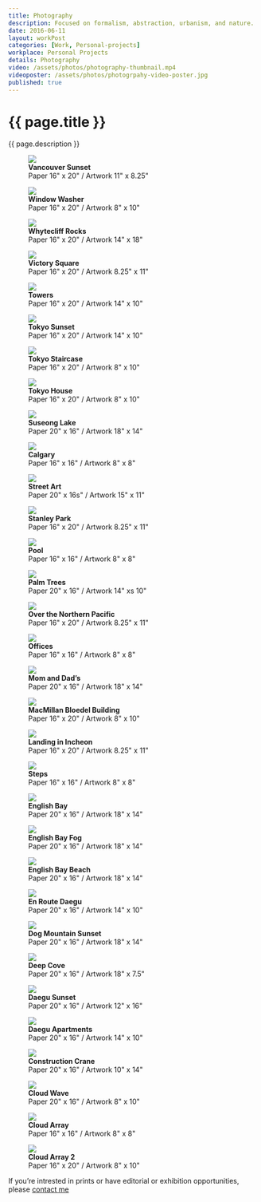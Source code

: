 ```yaml
---
title: Photography
description: Focused on formalism, abstraction, urbanism, and nature.
date: 2016-06-11
layout: workPost
categories: [Work, Personal-projects]
workplace: Personal Projects
details: Photography
video: /assets/photos/photography-thumbnail.mp4
videoposter: /assets/photos/photogrpahy-video-poster.jpg
published: true
---
```


<div class="mw-1024  u-mar-auto  u-mar-b05">
    <h1 class="u-noMargin  u-mar-b00"><strong>{{ page.title }}</strong></h1>
    <p class="as-h3  u-noMargin" style="max-width: 100%;">{{ page.description }}</p>
</div>

<div class="mw-1024  u-mar-auto">
    <div class="Grid  Grid--withGutters  Grid--alignMiddle">
        <div class="Grid-cell  u-size1of2">
            <figure class="u-mar-b02">
                <img src="/assets/photos/yaletown-sunset-framed.jpg"/>
                <figcaption><strong>Vancouver Sunset</strong><br>Paper 16" x 20" / Artwork 11" x 8.25"</figcaption>
            </figure>
        </div>
        <div class="Grid-cell  u-size1of2">
            <figure class="u-mar-b02">
                <img src="/assets/photos/window-washer-framed.jpg"/>
                <figcaption><strong>Window Washer</strong><br>Paper 16" x 20" / Artwork 8" x 10"</figcaption>
            </figure>
        </div>
        <div class="Grid-cell  u-size1of2">
            <figure class="u-mar-b02">
                <img src="/assets/photos/whytecliff-rocks-framed.jpg"/>
                <figcaption><strong>Whytecliff Rocks</strong><br>Paper 16" x 20" / Artwork 14" x 18"</figcaption>
            </figure>
        </div>
        <div class="Grid-cell  u-size1of2">
            <figure class="u-mar-b02">
                <img src="/assets/photos/victory-square-framed.jpg"/>
                <figcaption><strong>Victory Square</strong><br>Paper 16" x 20" / Artwork 8.25" x 11"</figcaption>
            </figure>
        </div>
        <div class="Grid-cell  u-size1of2">
            <figure class="u-mar-b02">
                <img src="/assets/photos/towers-framed.jpg"/>
                <figcaption><strong>Towers</strong><br>Paper 16" x 20" / Artwork 14" x 10"</figcaption>
            </figure>
        </div>
        <div class="Grid-cell  u-size1of2">
            <figure class="u-mar-b02">
                <img src="/assets/photos/tokyo-sunset-framed.jpg"/>
                <figcaption><strong>Tokyo Sunset</strong><br>Paper 16" x 20" / Artwork 14" x 10"</figcaption>
            </figure>
        </div>
        <div class="Grid-cell  u-size1of2">
            <figure class="u-mar-b02">
                <img src="/assets/photos/tokyo-staircase-framed.jpg"/>
                <figcaption><strong>Tokyo Staircase</strong><br>Paper 16" x 20" / Artwork 8" x 10"</figcaption>
            </figure>
        </div>
        <div class="Grid-cell  u-size1of2">
            <figure class="u-mar-b02">
                <img src="/assets/photos/tokyo-house-framed.jpg"/>
                <figcaption><strong>Tokyo House</strong><br>Paper 16" x 20" / Artwork 8" x 10"</figcaption>
            </figure>
        </div>
        <div class="Grid-cell  u-size1of2">
            <figure class="u-mar-b02">
                <img src="/assets/photos/suseong-lake-framed.jpg"/>
                <figcaption><strong>Suseong Lake</strong><br>Paper 20" x 16" / Artwork 18" x 14"</figcaption>
            </figure>
        </div>
        <div class="Grid-cell  u-size1of2">
            <figure class="u-mar-b02">
                <img src="/assets/photos/suburbs-of-calgary-framed.jpg"/>
                <figcaption><strong>Calgary</strong><br>Paper 16" x 16" / Artwork 8" x 8"</figcaption>
            </figure>
        </div>
        <div class="Grid-cell  u-size1of2">
            <figure class="u-mar-b02">
                <img src="/assets/photos/street-art-framed.jpg"/>
                <figcaption><strong>Street Art</strong><br>Paper 20" x 16s" / Artwork 15" x 11"</figcaption>
            </figure>
        </div>
        <div class="Grid-cell  u-size1of2">
            <figure class="u-mar-b02">
                <img src="/assets/photos/stanley-park-framed.jpg"/>
                <figcaption><strong>Stanley Park</strong><br>Paper 16" x 20" / Artwork 8.25" x 11"</figcaption>
            </figure>
        </div>
        <div class="Grid-cell  u-size1of2">
            <figure class="u-mar-b02">
                <img src="/assets/photos/pool-framed.jpg"/>
                <figcaption><strong>Pool</strong><br>Paper 16" x 16" / Artwork 8" x 8"</figcaption>
            </figure>
        </div>
        <div class="Grid-cell  u-size1of2">
            <figure class="u-mar-b02">
                <img src="/assets/photos/palm-trees-framed.jpg"/>
                <figcaption><strong>Palm Trees</strong><br>Paper 20" x 16" / Artwork 14" xs 10"</figcaption>
            </figure>
        </div>
        <div class="Grid-cell  u-size1of2">
            <figure class="u-mar-b02">
                <img src="/assets/photos/over-the-northern-pacific-framed.jpg"/>
                <figcaption><strong>Over the Northern Pacific</strong><br>Paper 16" x 20" / Artwork 8.25" x 11"</figcaption>
            </figure>
        </div>
        <div class="Grid-cell  u-size1of2">
            <figure class="u-mar-b02">
                <img src="/assets/photos/offices-framed.jpg"/>
                <figcaption><strong>Offices</strong><br>Paper 16" x 16" / Artwork 8" x 8"</figcaption>
            </figure>
        </div>
        <div class="Grid-cell  u-size1of2">
            <figure class="u-mar-b02">
                <img src="/assets/photos/mom-and-dads-framed.jpg"/>
                <figcaption><strong>Mom and Dad’s</strong><br>Paper 20" x 16" / Artwork 18" x 14"</figcaption>
            </figure>
        </div>
        <div class="Grid-cell  u-size1of2">
            <figure class="u-mar-b02">
                <img src="/assets/photos/macmillan-bloedel-building-framed.jpg"/>
                <figcaption><strong>MacMillan Bloedel Building</strong><br>Paper 16" x 20" / Artwork 8" x 10"</figcaption>
            </figure>
        </div>
        <div class="Grid-cell  u-size1of2">
            <figure class="u-mar-b02">
                <img src="/assets/photos/landing-incheon-framed.jpg"/>
                <figcaption><strong>Landing in Incheon</strong><br>Paper 16" x 20" / Artwork 8.25" x 11"</figcaption>
            </figure>
        </div>
        <div class="Grid-cell  u-size1of2">
            <figure class="u-mar-b02">
                <img src="/assets/photos/gallery-steps-framed.jpg"/>
                <figcaption><strong>Steps</strong><br>Paper 16" x 16" / Artwork 8" x 8"</figcaption>
            </figure>
        </div>
        <div class="Grid-cell  u-size1of2">
            <figure class="u-mar-b02">
                <img src="/assets/photos/english-bay-framed.jpg"/>
                <figcaption><strong>English Bay</strong><br>Paper 20" x 16" / Artwork 18" x 14"</figcaption>
            </figure>
        </div>
        <div class="Grid-cell  u-size1of2">
            <figure class="u-mar-b02">
                <img src="/assets/photos/english-bay-fog-framed.jpg"/>
                <figcaption><strong>English Bay Fog</strong><br>Paper 20" x 16" / Artwork 18" x 14"</figcaption>
            </figure>
        </div>
        <div class="Grid-cell  u-size1of2">
            <figure class="u-mar-b02">
                <img src="/assets/photos/english-bay-beach-framed.jpg"/>
                <figcaption><strong>English Bay Beach</strong><br>Paper 20" x 16" / Artwork 18" x 14"</figcaption>
            </figure>
        </div>
        <div class="Grid-cell  u-size1of2">
            <figure class="u-mar-b02">
                <img src="/assets/photos/en-route-daegu-framed.jpg"/>
                <figcaption><strong>En Route Daegu</strong><br>Paper 20" x 16" / Artwork 14" x 10"</figcaption>
            </figure>
        </div>
        <div class="Grid-cell  u-size1of2">
            <figure class="u-mar-b02">
                <img src="/assets/photos/dog-mountain-sunset-framed.jpg"/>
                <figcaption><strong>Dog Mountain Sunset</strong><br>Paper 20" x 16" / Artwork 18" x 14"</figcaption>
            </figure>
        </div>
        <div class="Grid-cell  u-size1of2">
            <figure class="u-mar-b02">
                <img src="/assets/photos/deep-cove-framed.jpg"/>
                <figcaption><strong>Deep Cove</strong><br>Paper 20" x 16" / Artwork 18" x 7.5"</figcaption>
            </figure>
        </div>
        <div class="Grid-cell  u-size1of2">
            <figure class="u-mar-b02">
                <img src="/assets/photos/daegu-sunset-framed.jpg"/>
                <figcaption><strong>Daegu Sunset</strong><br>Paper 20" x 16" / Artwork 12" x 16"</figcaption>
            </figure>
        </div>
        <div class="Grid-cell  u-size1of2">
            <figure class="u-mar-b02">
                <img src="/assets/photos/daegu-apartments-framed.jpg"/>
                <figcaption><strong>Daegu Apartments</strong><br>Paper 20" x 16" / Artwork 14" x 10"</figcaption>
            </figure>
        </div>
        <div class="Grid-cell  u-size1of2">
            <figure class="u-mar-b02">
                <img src="/assets/photos/construction-crane-framed.jpg"/>
                <figcaption><strong>Construction Crane</strong><br>Paper 20" x 16" / Artwork 10" x 14"</figcaption>
            </figure>
        </div>
        <div class="Grid-cell  u-size1of2">
            <figure class="u-mar-b02">
                <img src="/assets/photos/cloud-wave-framed.jpg"/>
                <figcaption><strong>Cloud Wave</strong><br>Paper 20" x 16" / Artwork 8" x 10"</figcaption>
            </figure>
        </div>
        <div class="Grid-cell  u-size1of2">
            <figure class="u-mar-b02">
                <img src="/assets/photos/cloud-array-framed.jpg"/>
                <figcaption><strong>Cloud Array</strong><br>Paper 16" x 16" / Artwork 8" x 8"</figcaption>
            </figure>
        </div>
        <div class="Grid-cell  u-size1of2">
            <figure class="u-mar-b02">
                <img src="/assets/photos/cloud-array-2-framed.jpg"/>
                <figcaption><strong>Cloud Array 2</strong><br>Paper 16" x 20" / Artwork 8" x 10"</figcaption>
            </figure>
        </div>
    </div>
    <p class="u-textAlign-center  u-pad-b02  u-mar-t05  u-mar-b05">If you’re intrested in prints or have editorial or exhibition opportunities, please <a href="mailto:almjustin@gmail.com" target="_blank">contact me</a></p>
</div>
